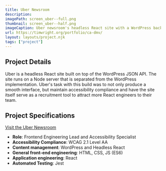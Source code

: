 ```yaml
---
title: Uber Newsroom
description:
imagePath: screen_uber--full.png
thumbnail: screen_uber--half.png
imageCaption: Uber newsroom's headless React site with a WordPress backend
url: https://timwright.org/portfolio/ca-dmv/
layout: layouts/project.njk
tags: ["project"]
---
```


## Project Details

Uber is a headless React site built on top of the WordPress JSON API. The site runs on a Node server that is separated from the WordPress implementation. Uber's task with this build was to not only produce a smooth interface, but maintain accessibility compliance and have the site itself serve as a recruitment tool to attract more React engineers to their team.

## Project Specifications

[Visit the Uber Newsroom](https://www.uber.com/newsroom)

- **Role**: Frontend Engineering Lead and Accessibility Specialist
- **Accessibility Compliance**: WCAG 2.1 Level AA
- **Content management**: WordPress and Headless React
- **General front-end engineering**: HTML, CSS, JS (ES6)
- **Application engineering**: React
- **Automated Testing**: Jest
